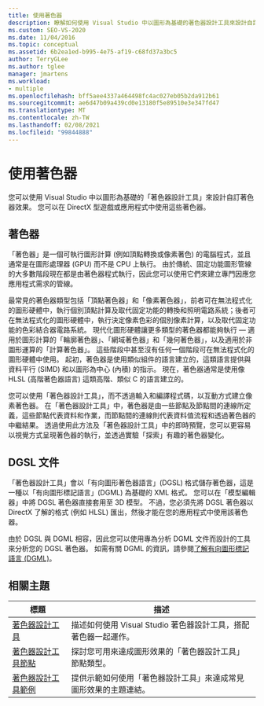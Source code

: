 ```yaml
---
title: 使用著色器
description: 瞭解如何使用 Visual Studio 中以圖形為基礎的著色器設計工具來設計自訂著色器效果。 您可以在 DirectX 型遊戲或應用程式中使用著色器。
ms.custom: SEO-VS-2020
ms.date: 11/04/2016
ms.topic: conceptual
ms.assetid: 6b2ea1ed-b995-4e75-af19-c68fd37a3bc5
author: TerryGLee
ms.author: tglee
manager: jmartens
ms.workload:
- multiple
ms.openlocfilehash: bff5aee4337a464498fc4ac027eb05b2da912b61
ms.sourcegitcommit: ae6d47b09a439cd0e13180f5e89510e3e347fd47
ms.translationtype: MT
ms.contentlocale: zh-TW
ms.lasthandoff: 02/08/2021
ms.locfileid: "99844888"
---
```

# <a name="work-with-shaders"></a>使用著色器

您可以使用 Visual Studio 中以圖形為基礎的「著色器設計工具」來設計自訂著色器效果。 您可以在 DirectX 型遊戲或應用程式中使用這些著色器。

## <a name="shaders"></a>著色器

「著色器」是一個可執行圖形計算 (例如頂點轉換或像素著色) 的電腦程式，並且通常是在圖形處理器 (GPU) 而不是 CPU 上執行。 由於傳統、固定功能圖形管線的大多數階段現在都是由著色器程式執行，因此您可以使用它們來建立專門因應您應用程式需求的管線。

最常見的著色器類型包括「頂點著色器」和「像素著色器」，前者可在無法程式化的圖形硬體中，執行個別頂點計算及取代固定功能的轉換和照明電路系統；後者可在無法程式化的圖形硬體中，執行決定像素色彩的個別像素計算，以及取代固定功能的色彩結合器電路系統。 現代化圖形硬體讓更多類型的著色器都能夠執行 — 適用於圖形計算的「輪廓著色器」、「網域著色器」和「幾何著色器」，以及適用於非圖形運算的「計算著色器」。 這些階段中甚至沒有任何一個階段可在無法程式化的圖形硬體中使用。 起初，著色器是使用類似組件的語言建立的，這類語言提供與資料平行 (SIMD) 和以圖形為中心 (內積) 的指示。 現在，著色器通常是使用像 HLSL (高階著色器語言) 這類高階、類似 C 的語言建立的。

您可以使用「著色器設計工具」，而不透過輸入和編譯程式碼，以互動方式建立像素著色器。 在「著色器設計工具」中，著色器是由一些節點及節點間的連線所定義，這些節點代表資料和作業，而節點間的連線則代表資料值流程和透過著色器的中繼結果。 透過使用此方法及「著色器設計工具」中的即時預覽，您可以更容易以視覺方式呈現著色器的執行，並透過實驗「探索」有趣的著色器變化。

## <a name="dgsl-documents"></a>DGSL 文件

「著色器設計工具」會以「有向圖形著色器語言」(DGSL) 格式儲存著色器，這是一種以「有向圖形標記語言」(DGML) 為基礎的 XML 格式。 您可以在「模型編輯器」中將 DGSL 著色器直接套用至 3D 模型。 不過，您必須先將 DGSL 著色器以 DirectX 了解的格式 (例如 HLSL) 匯出，然後才能在您的應用程式中使用該著色器。

由於 DGSL 與 DGML 相容，因此您可以使用專為分析 DGML 文件而設計的工具來分析您的 DGSL 著色器。 如需有關 DGML 的資訊，請參閱[了解有向圖形標記語言 (DGML)](../modeling/customize-code-maps-by-editing-the-dgml-files.md)。

## <a name="related-topics"></a>相關主題

|標題|描述|
|-----------|-----------------|
|[著色器設計工具](../designers/shader-designer.md)|描述如何使用 Visual Studio 著色器設計工具，搭配著色器一起運作。|
|[著色器設計工具節點](../designers/shader-designer-nodes.md)|探討您可用來達成圖形效果的「著色器設計工具」節點類型。|
|[著色器設計工具範例](../designers/how-to-create-a-basic-color-shader.md)|提供示範如何使用「著色器設計工具」來達成常見圖形效果的主題連結。|
